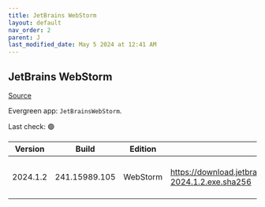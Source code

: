 ```yaml
---
title: JetBrains WebStorm
layout: default
nav_order: 2
parent: J
last_modified_date: May 5 2024 at 12:41 AM
---
```


## JetBrains WebStorm

[Source](https://www.jetbrains.com/webstorm)

Evergreen app: `JetBrainsWebStorm`. 

Last check: 🟢

| Version  | Build         | Edition  | Sha256                                                               | Date      | Size      | Type | URI                                                                                                                            |
| -------- | ------------- | -------- | -------------------------------------------------------------------- | --------- | --------- | ---- | ------------------------------------------------------------------------------------------------------------------------------ |
| 2024.1.2 | 241.15989.105 | WebStorm | https://download.jetbrains.com/webstorm/WebStorm-2024.1.2.exe.sha256 | 26/4/2024 | 605676528 | exe  | [https://download.jetbrains.com/webstorm/WebStorm-2024.1.2.exe](https://download.jetbrains.com/webstorm/WebStorm-2024.1.2.exe) |
